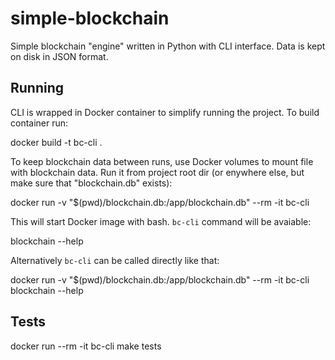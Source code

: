 # simple-blockchain

Simple blockchain "engine" written in Python with CLI interface.
Data is kept on disk in JSON format.

## Running

CLI is wrapped in Docker container to simplify running the project.
To build container run:

  docker build -t bc-cli .

To keep blockchain data between runs, use Docker volumes to mount
file with blockchain data.
Run it from project root dir (or enywhere else, but make sure that "blockchain.db" exists):

docker run -v "$(pwd)/blockchain.db:/app/blockchain.db" --rm -it bc-cli

This will start Docker image with bash. `bc-cli` command will be avaiable:

  blockchain --help

Alternatively `bc-cli` can be called directly like that:

  docker run -v "$(pwd)/blockchain.db:/app/blockchain.db" --rm -it bc-cli blockchain --help

## Tests

  docker run --rm -it bc-cli make tests
